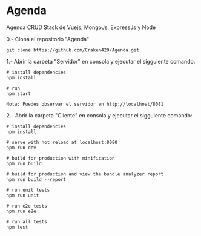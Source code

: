 # Agenda
Agenda CRUD
Stack de Vuejs, MongoJs, ExpressJs y Node

0.- Clona el repositorio "Agenda"

    git clone https://github.com/Craken420/Agenda.git

1.- Abrir la carpeta "Servidor" en consola y ejecutar el sigguiente comando:
    
    # install dependencies
    npm install
    
    # run
    npm start
   
    Nota: Puedes observar el servidor en http://localhost/8081
    
2.- Abrir la carpeta "Cliente" en consola y ejecutar el sigguiente comando:

    # install dependencies
    npm install

    # serve with hot reload at localhost:8080
    npm run dev

    # build for production with minification
    npm run build

    # build for production and view the bundle analyzer report
    npm run build --report

    # run unit tests
    npm run unit

    # run e2e tests
    npm run e2e

    # run all tests
    npm test
